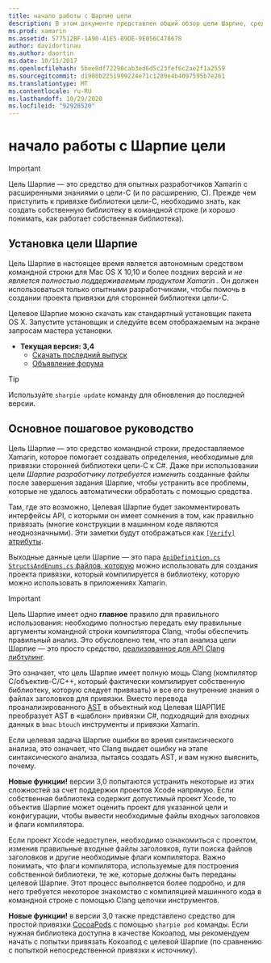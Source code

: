 ```yaml
---
title: начало работы с Шарпие цели
description: В этом документе представлен общий обзор цели Шарпие, средства, используемого для автоматизации создания привязок C# в коде цели-C.
ms.prod: xamarin
ms.assetid: 577512BF-1A90-41E5-89DE-9E056C478678
author: davidortinau
ms.author: daortin
ms.date: 10/11/2017
ms.openlocfilehash: 5bee8df72290cab3ed6d5c23fef6c2ae2f1a2559
ms.sourcegitcommit: d1980b2251999224e71c1289e4b4097595b7e261
ms.translationtype: MT
ms.contentlocale: ru-RU
ms.lasthandoff: 10/29/2020
ms.locfileid: "92928520"
---
```

# <a name="getting-started-with-objective-sharpie"></a>начало работы с Шарпие цели

> [!IMPORTANT]
> Цель Шарпие — это средство для опытных разработчиков Xamarin с расширенными знаниями о цели-C (и по расширению, C). Прежде чем приступить к привязке библиотеки цели-C, необходимо знать, как создать собственную библиотеку в командной строке (и хорошо понимать, как работает собственная библиотека).

<a name="installing"></a>

## <a name="installing-objective-sharpie"></a>Установка цели Шарпие

Цель Шарпие в настоящее время является автономным средством командной строки для Mac OS X 10,10 и более поздних версий и _не является полностью поддерживаемым продуктом Xamarin_ . Он должен использоваться только опытными разработчиками, чтобы помочь в создании проекта привязки для сторонней библиотеки цели-C.

Целевое Шарпие можно скачать как стандартный установщик пакета OS X.
Запустите установщик и следуйте всем отображаемым на экране запросам мастера установки.

- **Текущая версия: 3,4**
  - [Скачать последний выпуск](https://aka.ms/objective-sharpie)
  - [Объявление форума](https://forums.xamarin.com/discussion/104800/objective-sharpie-3-4)

> [!TIP]
> Используйте `sharpie update` команду для обновления до последней версии.

## <a name="basic-walkthrough"></a>Основное пошаговое руководство

Цель Шарпие — это средство командной строки, предоставляемое Xamarin, которое помогает создавать определения, необходимые для привязки сторонней библиотеки цели-C к C#.
Даже при использовании цели *Шарпие разработчику потребуется изменить* созданные файлы после завершения задания Шарпие, чтобы устранить все проблемы, которые не удалось автоматически обработать с помощью средства.

Там, где это возможно, Целевая Шарпие будет закомментировать интерфейсы API, с которыми он имеет сомнения в том, как правильно привязать (многие конструкции в машинном коде являются неоднозначными).
Эти заметки будут отображаться как [ `[Verify]` атрибуты](~/cross-platform/macios/binding/objective-sharpie/platform/verify.md).

Выходные данные цели Шарпие — это пара [ `ApiDefinition.cs` `StructsAndEnums.cs` файлов, которую](~/cross-platform/macios/binding/objective-sharpie/platform/apidefinitions-structsandenums.md) можно использовать для создания проекта привязки, который компилируется в библиотеку, которую можно использовать в приложениях Xamarin.

> [!IMPORTANT]
> Цель Шарпие имеет одно **главное** правило для правильного использования: необходимо полностью передать ему правильные аргументы командной строки компилятора Clang, чтобы обеспечить правильный анализ. Это обусловлено тем, что этап анализа цели Шарпие — это просто средство, [реализованное для API Clang либтулинг](https://clang.llvm.org/docs/LibTooling.html).

Это означает, что цель Шарпие имеет полную мощь Clang (компилятор C/объектив-C/C++, который фактически компилирует собственную библиотеку, которую следует привязать) и все его внутренние знания о файлах заголовков для привязки.
Вместо перевода проанализированного [AST](https://en.wikipedia.org/wiki/Abstract_syntax_tree) в объектный код Целевая ШАРПИЕ преобразует AST в «шаблон» привязки C#, подходящий для входных данных в `bmac` `btouch` инструменты и привязки Xamarin.

Если целевая задача Шарпие ошибки во время синтаксического анализа, это означает, что Clang выдает ошибку на этапе синтаксического анализа, пытаясь создать AST, и вам нужно выяснить, почему.

**Новые функции!** версии 3,0 попытаются устранить некоторые из этих сложностей за счет поддержки проектов Xcode напрямую. Если собственная библиотека содержит допустимый проект Xcode, то объектив Шарпие может оценить проект для указанной цели и конфигурации, чтобы вывести необходимые файлы входных заголовков и флаги компилятора.

Если проект Xcode недоступен, необходимо ознакомиться с проектом, изменив правильные входные файлы заголовков, пути поиска файлов заголовков и другие необходимые флаги компилятора. Важно понимать, что флаги компилятора, используемые для построения собственной библиотеки, те же, которые должны быть переданы целевой Шарпие. Этот процесс выполняется более подробно, и для него требуется некоторое знакомство с компиляцией машинного кода в командной строке с помощью Clang цепочки инструментов.

**Новые функции!** в версии 3,0 также представлено средство для простой привязки [CocoaPods](https://cocoapods.org) с помощью `sharpie pod` команды.
Если нужная библиотека доступна в качестве Кокоапод, мы рекомендуем начать с попытки привязать Кокоапод с целевой Шарпие (по сравнению с попыткой непосредственной привязки к источнику).
